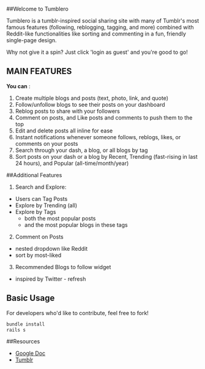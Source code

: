 ##Welcome to Tumblero

Tumblero is a tumblr-inspired social sharing site with many of Tumblr's most famous features (following, reblogging, tagging, and more) combined with Reddit-like functionalities like sorting and commenting in a fun, friendly single-page design. 

Why not give it a spin? Just click 'login as guest' and you're good to go!

## MAIN FEATURES

**You can** :

1. Create multiple blogs and posts (text, photo, link, and quote)
2. Follow/unfollow blogs to see their posts on your dashboard
3. Reblog posts to share with your followers
4. Comment on posts, and Like posts and comments to push them to the top
5. Edit and delete posts all inline for ease
6. Instant notifications whenever someone follows, reblogs, likes, or comments on your posts
5. Search through your dash, a blog, or all blogs by tag
6. Sort posts on your dash or a blog by Recent, Trending (fast-rising in last 24 hours), and Popular (all-time/month/year)


##Additional Features
1. Search and Explore: 
  * Users can Tag Posts
  * Explore by Trending (all)
  * Explore by Tags
	  * both the most popular posts
	  * and the most popular blogs in these tags
2. Comment on Posts
  * nested dropdown like Reddit
  * sort by most-liked 
3. Recommended Blogs to follow widget
  * inspired by Twitter - refresh


## Basic Usage

For developers who'd like to contribute, feel free to fork!

```bash
bundle install
rails s
```

##Resources

- [Google Doc](https://docs.google.com/document/d/1J12ax_i1cOPWMXvC8W7J-bA3-SRQld0zfGq3-VrYUEs/edit)
- [Tumblr](www.tumblr.com)



